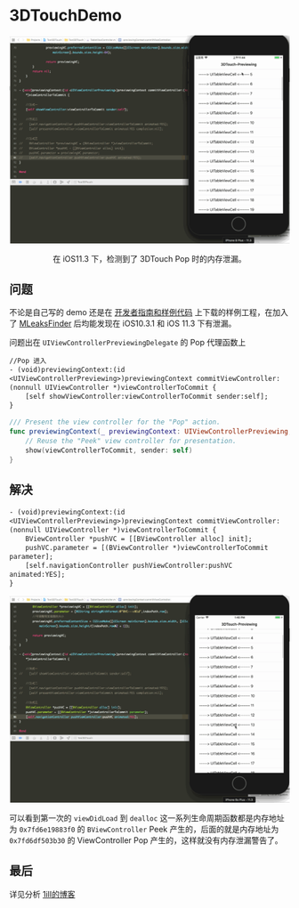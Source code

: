 # 3DTouchDemo

![leaks](https://raw.githubusercontent.com/1ilI/1ilI.github.io/master/resource/2018-05/3DTouch-iOS11-leaks.gif)
<p align="center">在 iOS11.3 下，检测到了 3DTouch Pop 时的内存泄漏。</p>

## 问题

不论是自己写的 demo 还是在 [开发者指南和样例代码](https://developer.apple.com/library/content/samplecode/ViewControllerPreviews/Introduction/Intro.html#//apple_ref/doc/uid/TP40016546) 上下载的样例工程，在加入了 [MLeaksFinder](https://github.com/Tencent/MLeaksFinder) 后均能发现在 iOS10.3.1 和 iOS 11.3 下有泄漏。

问题出在 `UIViewControllerPreviewingDelegate` 的 Pop 代理函数上

```objc
//Pop 进入
- (void)previewingContext:(id <UIViewControllerPreviewing>)previewingContext commitViewController:(nonnull UIViewController *)viewControllerToCommit {
    [self showViewController:viewControllerToCommit sender:self];
}
```

```swift
/// Present the view controller for the "Pop" action.
func previewingContext(_ previewingContext: UIViewControllerPreviewing, commit viewControllerToCommit: UIViewController) {
    // Reuse the "Peek" view controller for presentation.
    show(viewControllerToCommit, sender: self)
}
```

## 解决

```objc
- (void)previewingContext:(id <UIViewControllerPreviewing>)previewingContext commitViewController:(nonnull UIViewController *)viewControllerToCommit {
    BViewController *pushVC = [[BViewController alloc] init];
    pushVC.parameter = [(BViewController *)viewControllerToCommit parameter];
    [self.navigationController pushViewController:pushVC animated:YES];
}
```

![no-leaks](https://raw.githubusercontent.com/1ilI/1ilI.github.io/master/resource/2018-05/3DTouch-iOS11-noleaks.gif)

可以看到第一次的 `viewDidLoad` 到 `dealloc` 这一系列生命周期函数都是内存地址为 `0x7fd6e19883f0` 的 `BViewController` Peek 产生的，后面的就是内存地址为 `0x7fd6df503b30` 的 ViewController Pop 产生的，这样就没有内存泄漏警告了。

## 最后

详见分析 [1ilI的博客](https://1ili.github.io/2018/05/09/3dtouch-mleaksfinder/)
